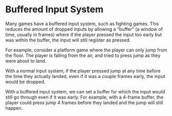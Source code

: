 # Buffered Input System

Many games have a buffered input system, such as fighting games. This reduces the amount of dropped inputs by allowing a "buffer" (a window of time, usually in frames) where if the player pressed the input too early but was within the buffer, the input will still register as pressed.

For example, consider a platform game where the player can only jump from the floor. The player is falling from the air, and tried to press jump as they were about to land.

With a normal input system, if the player pressed jump at any time before the time they actually landed, even if it was a couple frames early, the input would be dropped.

With a buffered input system, we can set a buffer for which the input would still go through even if it was early. For example, with a 4-frame buffer, the player could press jump 4 frames before they landed and the jump will still happen.